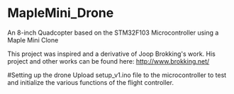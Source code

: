 # MapleMini_Drone

An 8-inch Quadcopter based on the STM32F103 Microcontroller using a Maple Mini Clone

This project was inspired and a derivative of Joop Brokking's work. His project and other works can be found here: http://www.brokking.net/

#Setting up the drone
Upload setup_v1.ino file to the microcontroller to test and initialize the various functions of the flight controller.
